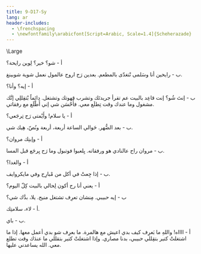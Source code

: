 ```yaml
---
title: 9-D17-Sy
lang: ar
header-includes:
  - \frenchspacing
  - \newfontfamily\arabicfont[Script=Arabic, Scale=1.4]{Scheherazade}
---
```


\Large



أ - شو؟ خير؟ لِوين رايحة؟

ب - رايحين أنا وسَلمى نْتغدّى بالمطعم. بعدين رَح اروح عالمول نعمل شوية شوبينغ.

أ - إيه؟ وأنا؟ 

ب - إنتَ شُو؟ إنت قاعِد بالبيت عم تقرأ جريدتَك وتشرب قهوتك وتشتغل. دائماً بْتقِللِي إنَّك مشغول وما عندك وقت تِطلَع معي. فأَحْسَن شي إني أَطْلَع مع رفقاتي. 
 
أ - يا سلام! وأَيْمتى رَح تِرجَعي؟ 

ب - بعد الضُّهر. حَوالي الساعة أربعة، أربعة ونُصّ، هِيك شي.

أ - وإبنِك مروان؟

ب - مروان راح عالنادي هو ورفقاته. يِلعبوا فوتبول وما رَح يِرجَع قبل المسا.

أ - والغدا؟

ب - إذا جِعتْ في أكل من مْبارِح وفي مايكروايف.

أ - يعني أنا رح أكون لِحالي بالبيت كِلّ اليوم؟

ب - إيه حبيبي. مِنشان تعرِف تشتغل منيح. يلا، بدَّك شي؟

أ - لاء، سلامتِك.

ب - باي.

أ - ااااه! واللهِ ما بَعرِف كيف بدي اعيش مع هالمرة. ما بعرِف شو بدي أعمل معها. إذا ما اشتغلتْ كتير بتقِللي حبيبي، بدنا مصاري. وإذا اشتغلتْ كتير بتقللي ما عندَك وقت تطلع معي. الله يساعدني عليها. 
